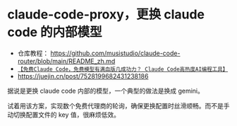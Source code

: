 # claude-code-proxy，更换 claude code 的内部模型

- 仓库教程： https://github.com/musistudio/claude-code-router/blob/main/README_zh.md
- [`【免费Claude Code，免费模型有满血版几成功力？ Claude Code高热度AI编程工具】`](https://www.bilibili.com/video/BV1jGtEzNEAv/)
- https://juejin.cn/post/7528199682431238186

据说是更换 claude code 内部的模型，一个典型的做法是换成 gemini。

试着用该方案，实现数个免费代理商的轮询，确保更换配置时丝滑顺畅。而不是手动切换配置文件的 key 值，很麻烦低效。
